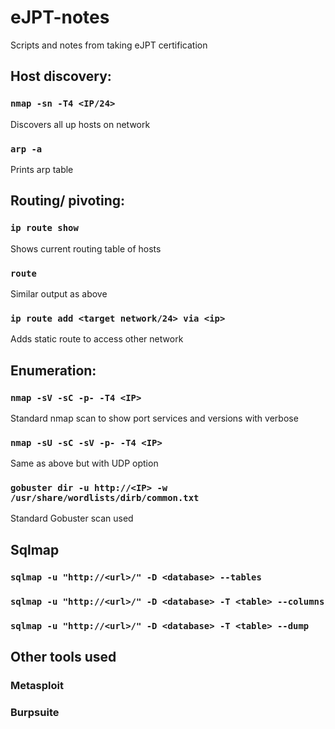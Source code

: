 # eJPT-notes
Scripts and notes from taking eJPT certification 


## Host discovery:
### ```nmap -sn -T4 <IP/24>```     
Discovers all up hosts on network

### ```arp -a```                   
Prints arp table


## Routing/ pivoting:
### ```ip route show```            
Shows current routing table of hosts

### ```route```                   
Similar output as above

### ```ip route add <target network/24> via <ip>``` 
Adds static route to access other network


## Enumeration:
### ```nmap -sV -sC -p- -T4 <IP>``` 
Standard nmap scan to show port services and versions with verbose

### ```nmap -sU -sC -sV -p- -T4 <IP>```   
Same as above but with UDP option

### ```gobuster dir -u http://<IP> -w /usr/share/wordlists/dirb/common.txt```   
Standard Gobuster scan used


## Sqlmap
### ```sqlmap -u "http://<url>/" -D <database> --tables```
### ```sqlmap -u "http://<url>/" -D <database> -T <table> --columns```
### ```sqlmap -u "http://<url>/" -D <database> -T <table> --dump```


## Other tools used
### Metasploit
### Burpsuite

